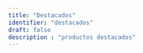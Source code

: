 ```yaml
---
title: "Destacados"
identifier: "destacados"
draft: false
description : "productos destacados"
---
```


